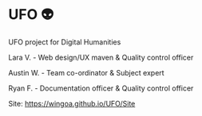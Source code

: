 # UFO :alien:
UFO project for Digital Humanities

Lara V. - Web design/UX maven & Quality control officer

Austin W. - Team co-ordinator & Subject expert

Ryan F. - Documentation officer & Quality control officer


Site: https://wingoa.github.io/UFO/Site
